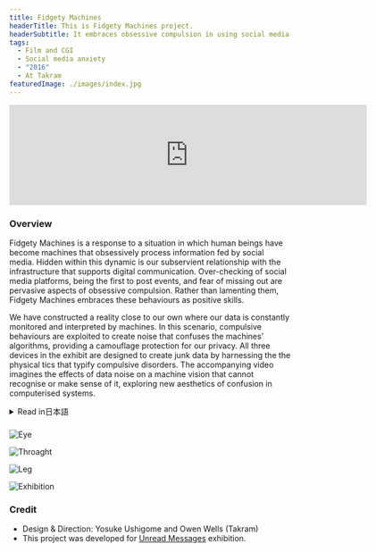 ```yaml
---
title: Fidgety Machines
headerTitle: This is Fidgety Machines project.
headerSubtitle: It embraces obsessive compulsion in using social media.
tags:
  - Film and CGI
  - Social media anxiety
  - "2016"
  - At Takram
featuredImage: ./images/index.jpg
---
```


<iframe src="https://player.vimeo.com/video/159781938" width="640" height="180" frameborder="0" webkitallowfullscreen mozallowfullscreen allowfullscreen></iframe>

### Overview

Fidgety Machines is a response to a situation in which human beings have become machines that obsessively process information fed by social media. Hidden within this dynamic is our subservient relationship with the infrastructure that supports digital communication. Over-checking of social media platforms, being the first to post events, and fear of missing out are pervasive aspects of obsessive compulsion. Rather than lamenting them, Fidgety Machines embraces these behaviours as positive skills.

We have constructed a reality close to our own where our data is constantly monitored and interpreted by machines. In this scenario, compulsive behaviours are exploited to create noise that confuses the machines’ algorithms, providing a camouflage protection for our privacy. All three devices in the exhibit are designed to create junk data by harnessing the the physical tics that typify compulsive disorders. The accompanying video imagines the effects of data noise on a machine vision that cannot recognise or make sense of it, exploring new aesthetics of confusion in computerised systems.

<div class="ja">
<details>
<summary>Read in日本語</summary>

Fidgety Machinesは、人々がソーシャルメディアからプッシュされる情報を処理するだけの機械になった状況に対するコメンタリーである。人々とソーシャルメディアとの間には、そこで行われるデジタルなコミュニケーションを支えるインフラ、つまりネットワークやスクリーン上のインターフェースなどへの私達の従属関係が潜んでいると考えられる。執拗にタイムラインをチェックしたり、ある出来事について誰よりも早く投稿したがったり、FOMO（Fear of Missing out: 友人の書き込みを読んでいる時に感じる、自分だけが取り残されているという不安や焦り）を感じたりといった強迫的な行動は、その関係性の発露でもある。

プロジェクトを進めるにあたって、私達が生み出すデータが常にコンピュータによって監視されているという現実と遠くない世界を設定した。この監視の目を欺くために、人々は強迫的な行動をむしろ利用して情報にノイズを作り出し、データをジャンク化する。デザインされた3つのウェアラブルデバイスは、強迫神経症の症状として典型的な「チック」をセンシングしてジャンクデータを作り出すための装置だ。映像は、このジャンクデータによって混乱したコンピュータビジョンを表現している。

</details>
</div>

###

![Eye](./images/fm1.jpg)

![Throaght](./images/fm2.jpg)

![Leg](./images/fm3.jpg)

![Exhibition](./images/fm4.jpg)

### Credit

* Design & Direction: Yosuke Ushigome and Owen Wells (Takram)
* This project was developed for [Unread Messages](http://unreadmessages.com/) exhibition.
